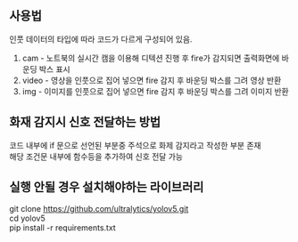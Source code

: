 ## 사용법
인풋 데이터의 타입에 따라 코드가 다르게 구성되어 있음.

1. cam - 노트북의 실시간 캠을 이용해 디텍션 진행 후 fire가 감지되면 출력화면에 바운딩 박스 표시
2. video - 영상을 인풋으로 집어 넣으면 fire 감지 후 바운딩 박스를 그려 영상 반환
3. img - 이미지를 인풋으로 집어 넣으면 fire 감지 후 바운딩 박스를 그려 이미지 반환

## 화재 감지시 신호 전달하는 방법
코드 내부에 if 문으로 선언된 부분중 주석으로 화제 감지라고 작성한 부분 존재  
해당 조건문 내부에 함수등을 추가하여 신호 전달 가능  

## 실행 안될 경우 설치해야하는 라이브러리

git clone https://github.com/ultralytics/yolov5.git  
cd yolov5  
pip install -r requirements.txt  

